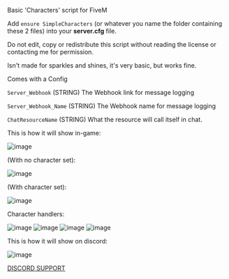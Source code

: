 Basic 'Characters' script for FiveM

Add `ensure SimpleCharacters` (or whatever you name the folder containing these 2 files) into your **server.cfg** file.

Do not edit, copy or redistribute this script without reading the license or contacting me for permission.

Isn't made for sparkles and shines, it's very basic, but works fine.

Comes with a Config

`Server_Webhook` (STRING) The Webhook link for message logging

`Server_Webhook_Name` (STRING) The Webhook name for message logging

`ChatResourceName` (STRING) What the resource will call itself in chat.

This is how it will show in-game:

![image](https://github.com/aarctical/SimpleCharacters/assets/51374718/3d06914b-2093-4605-87eb-14b6e6b28186)

(With no character set):

![image](https://github.com/aarctical/SimpleCharacters/assets/51374718/3be467b4-a704-4191-9e11-4a6c7cae187f)

(With character set):

![image](https://github.com/aarctical/SimpleCharacters/assets/51374718/5b55b967-5100-44c8-993a-8f037c8a3c6c)

Character handlers:

![image](https://github.com/aarctical/SimpleCharacters/assets/51374718/163fb097-9df6-42b7-85e6-f73a687c36d0)
![image](https://github.com/aarctical/SimpleCharacters/assets/51374718/b25e8c09-63ba-4ec0-abc8-3db084a1dedb)
![image](https://github.com/aarctical/SimpleCharacters/assets/51374718/99e181e3-657a-4301-90f5-e730d054853d)
![image](https://github.com/aarctical/SimpleCharacters/assets/51374718/993ae6b7-3cbd-418e-b8f8-ffd425727fa4)


This is how it will show on discord:

![image](https://github.com/aarctical/SimpleCharacters/assets/51374718/3c3c092f-8164-47ad-bbfe-109d140cb758)

[DISCORD SUPPORT](https://discord.gg/RsRr2J8wws)
